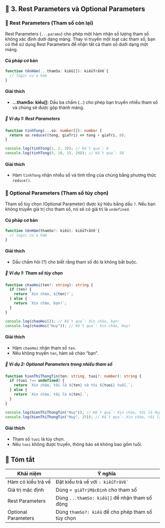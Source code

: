 ## 📘 3. Rest Parameters và Optional Parameters

### 🔹 Rest Parameters (Tham số còn lại)

Rest Parameters (`...params`) cho phép một hàm nhận số lượng tham số không xác định dưới dạng mảng. Thay vì truyền một loạt các tham số, bạn có thể sử dụng Rest Parameters để nhận tất cả tham số dưới dạng một mảng.

#### Cú pháp cơ bản

```typescript
function tênHàm(...thamSo: kiểu[]): kiểuTrảVề {
  // logic của hàm
}
```

#### Giải thích

- **...thamSo: kiểu[]**: Dấu ba chấm (...) cho phép bạn truyền nhiều tham số và chúng sẽ được gộp thành mảng.

##### 🔹 Ví dụ 1: Rest Parameters

```typescript
function tinhTong(...so: number[]): number {
  return so.reduce((tong, giaTri) => tong + giaTri, 0);
}

console.log(tinhTong(1, 2, 3)); // Kết quả: 6
console.log(tinhTong(5, 10, 15, 20)); // Kết quả: 50
```

#### Giải thích

- Hàm `tinhTong` nhận nhiều số và tính tổng của chúng bằng phương thức `reduce()`.

### 🔹 Optional Parameters (Tham số tùy chọn)

Tham số tùy chọn (Optional Parameter) được ký hiệu bằng dấu `?`. Nếu bạn không truyền giá trị cho tham số, nó sẽ có giá trị là `undefined`.

#### Cú pháp cơ bản

```typescript
function tênHàm(thamSo?: kiểu): kiểuTrảVề {
  // logic của hàm
}
```

#### Giải thích

- Dấu chấm hỏi (?) cho biết rằng tham số đó là không bắt buộc.

##### 🔹 Ví dụ 1: Tham số tùy chọn

```typescript
function chaoHoi(ten?: string): string {
  if (ten) {
    return `Xin chào, ${ten}!`;
  } else {
    return `Xin chào, bạn!`;
  }
}

console.log(chaoHoi()); // Kết quả: Xin chào, bạn!
console.log(chaoHoi("Huy")); // Kết quả: Xin chào, Huy!
```

#### Giải thích

- Hàm `chaoHoi` nhận tham số `ten`.
- Nếu không truyền `ten`, hàm sẽ chào “bạn”.

##### 🔹 Ví dụ 2: Optional Parameters trong nhiều tham số

```typescript
function hienThiThongTin(ten: string, tuoi?: number): string {
  if (tuoi !== undefined) {
    return `Xin chào, tôi là ${ten} và tôi ${tuoi} tuổi.`;
  } else {
    return `Xin chào, tôi là ${ten}.`;
  }
}

console.log(hienThiThongTin("Huy")); // Kết quả: Xin chào, tôi là Huy.
console.log(hienThiThongTin("Huy", 25)); // Kết quả: Xin chào, tôi là Huy và tôi 25 tuổi.
```

#### Giải thích

- Tham số `tuoi` là tùy chọn.
- Nếu `tuoi` không được truyền, thông báo sẽ không bao gồm tuổi.

## 🚀 Tóm tắt

| Khái niệm               | Ý nghĩa                                           |
|------------------------|---------------------------------------------------|
| Hàm có kiểu trả về     | Đặt kiểu trả về với `: kiểuTrảVề`                |
| Giá trị mặc định       | Dùng `= giáTrịMặcĐịnh` cho tham số               |
| Rest Parameters         | Dùng `...thamSo: kiểu[]` để nhận tham số động    |
| Optional Parameters      | Dùng `thamSo?: kiểu` để cho phép tham số tùy chọn |
